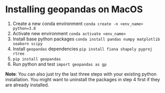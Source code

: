 # Installing geopandas on MacOS
1. Create a new conda environment `conda create -n <env_name> python=3.8`
2. Activate new environment `conda activate <env_name>`
3. Install base python packages `conda install pandas numpy matplotlib seaborn scipy`
4. Install `geopandas` dependencies `pip install fiona shapely pyproj rtree`
5. `pip install geopandas`
6. Run python and test `import geopandas as gp`

**Note**: You can also just try the last three steps with your existing python installation. You might want to uninstall the packages in step 4 first if they are already installed.
